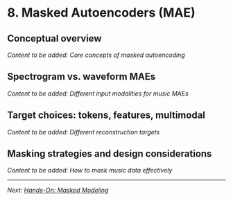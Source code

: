 # 8. Masked Autoencoders (MAE)

## Conceptual overview

*Content to be added: Core concepts of masked autoencoding*

## Spectrogram vs. waveform MAEs

*Content to be added: Different input modalities for music MAEs*

## Target choices: tokens, features, multimodal

*Content to be added: Different reconstruction targets*

## Masking strategies and design considerations

*Content to be added: How to mask music data effectively*

---

*Next: [Hands-On: Masked Modeling](hands_on_masked_modeling.ipynb)*
